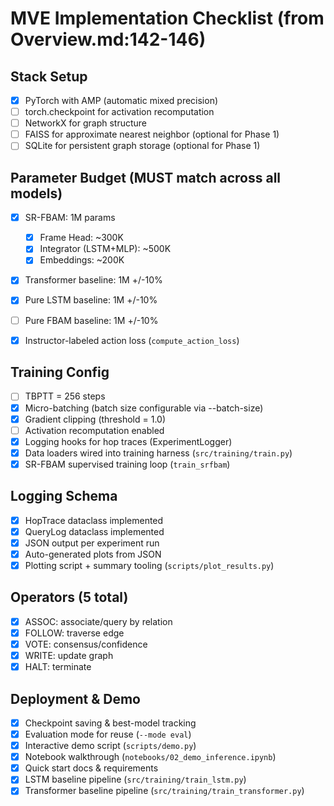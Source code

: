 # MVE Implementation Checklist (from Overview.md:142-146)

## Stack Setup
- [x] PyTorch with AMP (automatic mixed precision)
- [ ] torch.checkpoint for activation recomputation
- [ ] NetworkX for graph structure
- [ ] FAISS for approximate nearest neighbor (optional for Phase 1)
- [ ] SQLite for persistent graph storage (optional for Phase 1)

## Parameter Budget (MUST match across all models)
- [x] SR-FBAM: 1M params
  - [x] Frame Head: ~300K
  - [x] Integrator (LSTM+MLP): ~500K
  - [x] Embeddings: ~200K
- [x] Transformer baseline: 1M +/-10%
- [x] Pure LSTM baseline: 1M +/-10%
- [ ] Pure FBAM baseline: 1M +/-10%

- [x] Instructor-labeled action loss (`compute_action_loss`)

## Training Config
- [ ] TBPTT = 256 steps
- [x] Micro-batching (batch size configurable via --batch-size)
- [x] Gradient clipping (threshold = 1.0)
- [ ] Activation recomputation enabled
- [x] Logging hooks for hop traces (ExperimentLogger)
- [x] Data loaders wired into training harness (`src/training/train.py`)
- [x] SR-FBAM supervised training loop (`train_srfbam`)

## Logging Schema
- [x] HopTrace dataclass implemented
- [x] QueryLog dataclass implemented
- [x] JSON output per experiment run
- [x] Auto-generated plots from JSON
- [x] Plotting script + summary tooling (`scripts/plot_results.py`)

## Operators (5 total)
- [x] ASSOC: associate/query by relation
- [x] FOLLOW: traverse edge
- [x] VOTE: consensus/confidence
- [x] WRITE: update graph
- [x] HALT: terminate

## Deployment & Demo
- [x] Checkpoint saving & best-model tracking
- [x] Evaluation mode for reuse (`--mode eval`)
- [x] Interactive demo script (`scripts/demo.py`)
- [x] Notebook walkthrough (`notebooks/02_demo_inference.ipynb`)
- [x] Quick start docs & requirements
- [x] LSTM baseline pipeline (`src/training/train_lstm.py`)
- [x] Transformer baseline pipeline (`src/training/train_transformer.py`)
